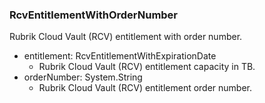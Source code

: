 ### RcvEntitlementWithOrderNumber
Rubrik Cloud Vault (RCV) entitlement with order number.

- entitlement: RcvEntitlementWithExpirationDate
  - Rubrik Cloud Vault (RCV) entitlement capacity in TB.
- orderNumber: System.String
  - Rubrik Cloud Vault (RCV) entitlement order number.
